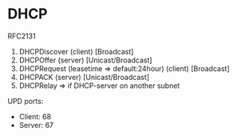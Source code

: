 # DHCP

RFC2131

1. DHCPDiscover (client) [Broadcast]
2. DHCPOffer (server) [Unicast/Broadcast]
3. DHCPRequest (leasetime => default:24hour) (client) [Broadcast]
4. DHCPACK (server) [Unicast/Broadcast]
5. DHCPRelay => if DHCP-server on another subnet

UPD ports:
- Client: 68
- Server: 67
